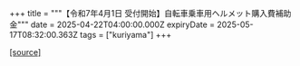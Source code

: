 +++
title = """【令和7年4月1日 受付開始】自転車乗車用ヘルメット購入費補助金"""
date = 2025-04-22T04:00:00.000Z
expiryDate = 2025-05-17T08:32:00.363Z
tags = ["kuriyama"]
+++


[[source]](https://www.town.kuriyama.hokkaido.jp/soshiki/44/29896.html)
